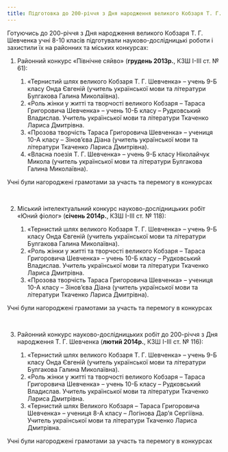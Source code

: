 ```yaml
---
title: Підготовка до 200-річчя з Дня народження великого Кобзаря Т. Г. Шевченка
---
```


Готуючись до 200-річчя з Дня народження великого Кобзаря Т. Г. Шевченка учні 8-10 класів підготували науково-дослідницькі роботи і захистили їх на районних та міських конкурсах:

1.  Районний конкурс «Північне сяйво» (**грудень 2013р.**, КЗШ I-III ст. № 61):

    1.  «Тернистий шлях великого Кобзаря Т. Г. Шевченка» – учень 9-Б класу Онда Євгеній (учитель української мови та літератури Булгакова Галина Миколаївна).
    2.  «Роль жінки у житті та творчості великого Кобзаря – Тараса Григоровича Шевченка» – учень 10-Б класу – Рудковський Владислав. Учитель української мови та літератури Ткаченко Лариса Дмитрівна.
    3.  «Прозова творчість Тараса Григоровича Шевченка» – учениця 10-А класу – Зінов’єва Діана (учитель української мови та літератури Ткаченко Лариса Дмитрівна).
    4.  «Власна поезія Т. Г. Шевченка» – учень 9-Б класу Ніколайчук Микола (учитель української мови та літератури Булгакова Галина Миколаївна).

Учні були нагороджені грамотами за участь та перемогу в конкурсах

<gallery>
<img src="1.webp" alt="">
<img src="2.webp" alt="">
<img src="3.webp" alt="">
<img src="4.webp" alt="">
</gallery>

2.  Міський інтелектуальний конкурс науково-дослідницьких робіт «Юний фіолог» (**січень 2014р.**, КЗШ I-III ст. № 118):

    1.  «Тернистий шлях великого Кобзаря Т. Г. Шевченка» – учень 9-Б класу Онда Євгеній (учитель української мови та літератури Булгакова Галина Миколаївна).
    2.  «Роль жінки у житті та творчості великого Кобзаря – Тараса Григоровича Шевченка» – учень 10-Б класу – Рудковський Владислав. Учитель української мови та літератури Ткаченко Лариса Дмитрівна.
    3.  «Прозова творчість Тараса Григоровича Шевченка» – учениця 10-А класу – Зінов’єва Діана (учитель української мови та літератури Ткаченко Лариса Дмитрівна).

Учні були нагороджені грамотами за участь та перемогу в конкурсах

<gallery>
<img src="5.webp" alt="">
<img src="6.webp" alt="">
<img src="7.webp" alt="">
</gallery>

3.  Районний конкурс науково-дослідницьких робіт до 200-річчя з Дня народження Т. Г. Шевченка (**лютий 2014р.**, КЗШ I-III ст. № 116):

    1.  «Тернистий шлях великого Кобзаря Т. Г. Шевченка» – учень 9-Б класу Онда Євгеній (учитель української мови та літератури Булгакова Галина Миколаївна).
    2.  «Роль жінки у житті та творчості великого Кобзаря – Тараса Григоровича Шевченка» – учень 10-Б класу – Рудковський Владислав. Учитель української мови та літератури Ткаченко Лариса Дмитрівна.
    3.  «Тернистий шлях Великого Кобзаря – Тараса Григоровича Шевченка» – учениця 8-А класу – Логінова Дар’я Сергіївна. Учитель української мови та літератури Ткаченко Лариса Дмитрівна.

Учні були нагороджені грамотами за участь та перемогу в конкурсах

<gallery>
<img src="8.webp" alt="">
<img src="9.webp" alt="">
<img src="10.webp" alt="">
</gallery>

